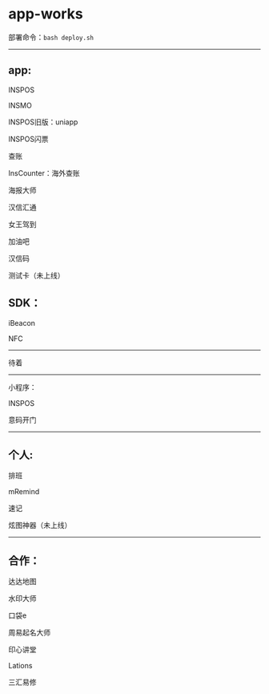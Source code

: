 # app-works



部署命令：`bash deploy.sh`



---

## app:

INSPOS

INSMO

INSPOS旧版：uniapp

INSPOS闪票

查账

InsCounter：海外查账

海报大师

汉信汇通

女王驾到

加油吧

汉信码

测试卡（未上线）

## SDK：

iBeacon

NFC

---

待着

---

小程序：

INSPOS

意码开门

---

## 个人:

排班

mRemind

速记

炫图神器（未上线）

---

## 合作：

达达地图

水印大师

口袋e

周易起名大师

印心讲堂

Lations

三汇易修